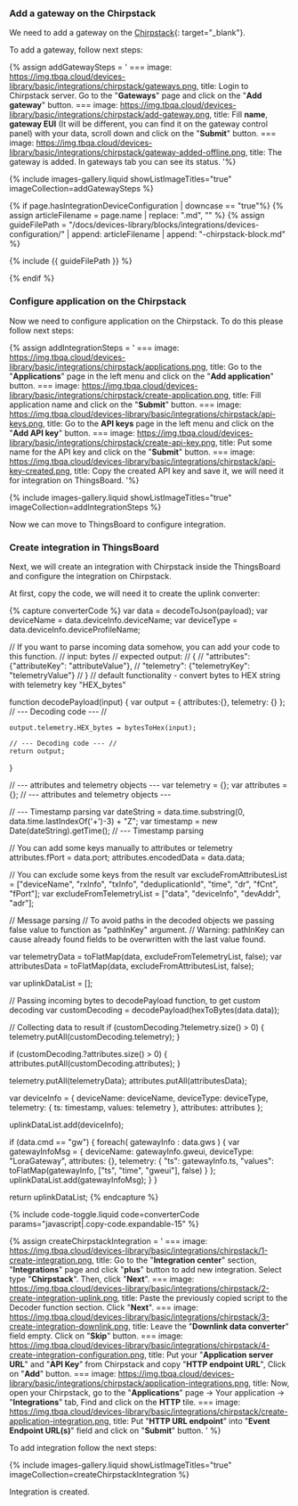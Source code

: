### Add a gateway on the Chirpstack

We need to add a gateway on the [Chirpstack](https://chirpstack.io){: target="_blank"}.   

To add a gateway, follow next steps:

{% assign addGatewaySteps = '
    ===
        image: https://img.tbqa.cloud/devices-library/basic/integrations/chirpstack/gateways.png,
        title: Login to Chirpstack server. Go to the "**Gateways**" page and click on the "**Add gateway**" button.
    ===
        image: https://img.tbqa.cloud/devices-library/basic/integrations/chirpstack/add-gateway.png,
        title: Fill **name**, **gateway EUI** (It will be different, you can find it on the gateway control panel) with your data, scroll down and click on the "**Submit**" button.
    ===
        image: https://img.tbqa.cloud/devices-library/basic/integrations/chirpstack/gateway-added-offline.png,
        title: The gateway is added. In gateways tab you can see its status.
'%}

{% include images-gallery.liquid showListImageTitles="true" imageCollection=addGatewaySteps %}

{% if page.hasIntegrationDeviceConfiguration | downcase == "true"%}
{% assign articleFilename = page.name |  replace: ".md", "" %}
{% assign guideFilePath = "/docs/devices-library/blocks/integrations/devices-configuration/" | append: articleFilename | append: "-chirpstack-block.md" %}

{% include {{ guideFilePath }} %}

{% endif %}

### Configure application on the Chirpstack

Now we need to configure application on the Chirpstack. To do this please follow next steps:  

{% assign addIntegrationSteps = '
    ===
        image: https://img.tbqa.cloud/devices-library/basic/integrations/chirpstack/applications.png,
        title: Go to the "**Applications**" page in the left menu and click on the "**Add application**" button.
    ===
        image: https://img.tbqa.cloud/devices-library/basic/integrations/chirpstack/create-application.png,
        title: Fill application name and click on the "**Submit**" button.
    ===
        image: https://img.tbqa.cloud/devices-library/basic/integrations/chirpstack/api-keys.png,
        title: Go to the **API keys** page in the left menu and click on the "**Add API key**" button.
    ===
        image: https://img.tbqa.cloud/devices-library/basic/integrations/chirpstack/create-api-key.png,
        title: Put some name for the API key and click on the "**Submit**" button.
    ===
        image: https://img.tbqa.cloud/devices-library/basic/integrations/chirpstack/api-key-created.png,
        title: Copy the created API key and save it, we will need it for integration on ThingsBoard.
'%}

{% include images-gallery.liquid showListImageTitles="true" imageCollection=addIntegrationSteps %}

Now we can move to ThingsBoard to configure integration.  

### Create integration in ThingsBoard

Next, we will create an integration with Chirpstack inside the ThingsBoard and configure the integration on Chirpstack.

At first, copy the code, we will need it to create the uplink converter:

{% capture converterCode %}
var data = decodeToJson(payload);
var deviceName = data.deviceInfo.deviceName;
var deviceType = data.deviceInfo.deviceProfileName;

// If you want to parse incoming data somehow, you can add your code to this function.
// input: bytes
// expected output:
//  {
//    "attributes": {"attributeKey": "attributeValue"},
//    "telemetry": {"telemetryKey": "telemetryValue"}
//  }
// default functionality - convert bytes to HEX string with telemetry key "HEX_bytes"

function decodePayload(input) {
    var output = { attributes:{}, telemetry: {} };
    // --- Decoding code --- //

    output.telemetry.HEX_bytes = bytesToHex(input);
    
    // --- Decoding code --- //
    return output;
}

// --- attributes and telemetry objects ---
var telemetry = {};
var attributes = {};
// --- attributes and telemetry objects ---

// --- Timestamp parsing
var dateString = data.time.substring(0, data.time.lastIndexOf('+')-3) + "Z";
var timestamp = new Date(dateString).getTime();
// --- Timestamp parsing

// You can add some keys manually to attributes or telemetry
attributes.fPort = data.port;
attributes.encodedData = data.data;

// You can exclude some keys from the result
var excludeFromAttributesList = ["deviceName", "rxInfo", "txInfo", "deduplicationId", "time", "dr", "fCnt", "fPort"];
var excludeFromTelemetryList = ["data", "deviceInfo", "devAddr", "adr"];

// Message parsing
// To avoid paths in the decoded objects we passing false value to function as "pathInKey" argument.
// Warning: pathInKey can cause already found fields to be overwritten with the last value found.

var telemetryData = toFlatMap(data, excludeFromTelemetryList, false);
var attributesData = toFlatMap(data, excludeFromAttributesList, false);

var uplinkDataList = [];

// Passing incoming bytes to decodePayload function, to get custom decoding
var customDecoding = decodePayload(hexToBytes(data.data));

// Collecting data to result
if (customDecoding.?telemetry.size() > 0) {
    telemetry.putAll(customDecoding.telemetry);
}

if (customDecoding.?attributes.size() > 0) {
    attributes.putAll(customDecoding.attributes);
}

telemetry.putAll(telemetryData);
attributes.putAll(attributesData);

var deviceInfo = {
    deviceName: deviceName,
    deviceType: deviceType,
    telemetry: {
        ts: timestamp,
        values: telemetry
    },
    attributes: attributes
};

uplinkDataList.add(deviceInfo);

if (data.cmd == "gw") {
    foreach( gatewayInfo : data.gws ) {
        var gatewayInfoMsg = {
            deviceName: gatewayInfo.gweui,
            deviceType: "LoraGateway",
            attributes: {},
            telemetry: {
                "ts": gatewayInfo.ts,
                "values": toFlatMap(gatewayInfo, ["ts", "time", "gweui"], false)
            }
        };
        uplinkDataList.add(gatewayInfoMsg);
    }
}

return uplinkDataList;
{% endcapture %}

{% include code-toggle.liquid code=converterCode params="javascript|.copy-code.expandable-15" %}

{% assign createChirpstackIntegration = '
    ===
        image: https://img.tbqa.cloud/devices-library/basic/integrations/chirpstack/1-create-integration.png,
        title: Go to the "**Integration center**" section, "**Integrations**" page and click "**plus**" button to add new integration. Select type "**Chirpstack**". Then, click "**Next**".
    ===
        image: https://img.tbqa.cloud/devices-library/basic/integrations/chirpstack/2-create-integration-uplink.png,
        title: Paste the previously copied script to the Decoder function section. Click "**Next**".
    ===
        image: https://img.tbqa.cloud/devices-library/basic/integrations/chirpstack/3-create-integration-downlink.png,
        title: Leave the "**Downlink data converter**" field empty. Click on "**Skip**" button.
    ===
        image: https://img.tbqa.cloud/devices-library/basic/integrations/chirpstack/4-create-integration-configuration.png,
        title: Put your "**Application server URL**" and "**API Key**" from Chirpstack and copy "**HTTP endpoint URL**", Click on "**Add**" button.
    ===
        image: https://img.tbqa.cloud/devices-library/basic/integrations/chirpstack/application-integrations.png,
        title: Now, open your Chirpstack, go to the "**Applications**" page -> Your application -> "**Integrations**" tab, Find and click on the **HTTP** tile.
    ===
        image: https://img.tbqa.cloud/devices-library/basic/integrations/chirpstack/create-application-integration.png,
        title: Put "**HTTP URL endpoint**" into "**Event Endpoint URL(s)**" field and click on "**Submit**" button.
'
%}

To add integration follow the next steps:  

{% include images-gallery.liquid showListImageTitles="true" imageCollection=createChirpstackIntegration %} 

Integration is created.